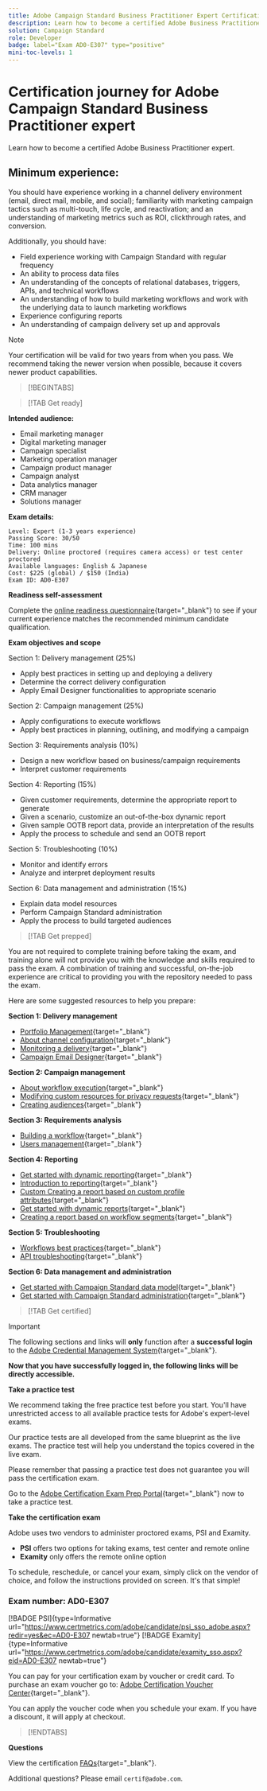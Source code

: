```yaml
---
title: Adobe Campaign Standard Business Practitioner Expert Certification 
description: Learn how to become a certified Adobe Business Practitioner expert.
solution: Campaign Standard
role: Developer
badge: label="Exam AD0-E307" type="positive"
mini-toc-levels: 1
---
```

# Certification journey for Adobe Campaign Standard Business Practitioner expert

Learn how to become a certified Adobe Business Practitioner expert.

## Minimum experience:

You should have experience working in a channel delivery environment (email, direct mail, mobile, and social); familiarity with marketing campaign tactics such as multi-touch, life cycle, and reactivation; and an understanding of marketing metrics such as ROI, clickthrough rates, and conversion.

Additionally, you should have:

* Field experience working with Campaign Standard with regular frequency
* An ability to process data files
* An understanding of the concepts of relational databases, triggers, APIs, and technical workflows
* An understanding of how to build marketing workflows and work with the underlying data to launch marketing workflows
* Experience configuring reports
* An understanding of campaign delivery set up and approvals

>[!NOTE]
>
>Your certification will be valid for two years from when you pass. We recommend taking the newer version when possible, because it covers newer product capabilities.

>[!BEGINTABS]

>[!TAB Get ready]

**Intended audience:** 

* Email marketing manager
* Digital marketing manager
* Campaign specialist
* Marketing operation manager
* Campaign product manager
* Campaign analyst
* Data analytics manager
* CRM manager
* Solutions manager

**Exam details:**

```
Level: Expert (1-3 years experience)
Passing Score: 30/50
Time: 100 mins
Delivery: Online proctored (requires camera access) or test center proctored
Available languages: English & Japanese
Cost: $225 (global) / $150 (India)
Exam ID: AD0-E307

```

**Readiness self-assessment**

Complete the [online readiness questionnaire](https://scorpion.caveon.com/launchpad/ad-q-e129-readiness-questionnaire-for-adobe-aem-assets-developer-professional-exam-copy-nxam4m/ad-q-e307-readiness-questionnaire-for-adobe-campaign-standard-business-practitioner-expert-exam){target="_blank"} to see if your current experience matches the recommended minimum candidate qualification.

**Exam objectives and scope**

Section 1: Delivery management (25%)

* Apply best practices in setting up and deploying a delivery
* Determine the correct delivery configuration
* Apply Email Designer functionalities to appropriate scenario

Section 2: Campaign management (25%)

* Apply configurations to execute workflows
* Apply best practices in planning, outlining, and modifying a campaign

Section 3: Requirements analysis (10%)

* Design a new workflow based on business/campaign requirements
* Interpret customer requirements

Section 4: Reporting (15%)

* Given customer requirements, determine the appropriate report to generate
* Given a scenario, customize an out-of-the-box dynamic report
* Given sample OOTB report data, provide an interpretation of the results
* Apply the process to schedule and send an OOTB report

Section 5: Troubleshooting (10%)

* Monitor and identify errors
* Analyze and interpret deployment results

Section 6: Data management and administration (15%)

* Explain data model resources
* Perform Campaign Standard administration
* Apply the process to build targeted audiences

>[!TAB Get prepped]

You are not required to complete training before taking the exam, and training alone will not provide you with the knowledge and skills required to pass the exam. A combination of training and successful, on-the-job experience are critical to providing you with the repository needed to pass the exam.

Here are some suggested resources to help you prepare:

**Section 1: Delivery management**

* [Portfolio Management](https://one.workfront.com/s/document-item?bundleId=the-new-workfront-experience&topicId=Content%2FManage_work%2FPortfolios%2F_portfolio-management-overview.htm&_LANG=en){target="_blank"} 
* [About channel configuration](https://experienceleague.adobe.com/docs/campaign-standard/using/administrating/configuring-channels/about-channel-configuration.html?lang=en){target="_blank"}
* [Monitoring a delivery](https://experienceleague.adobe.com/docs/campaign-standard/using/testing-and-sending/monitoring-messages/monitoring-a-delivery.html?lang=en){target="_blank"}
* [Campaign Email Designer](https://experienceleague.adobe.com/docs/campaign-standard/using/designing-content/designing-content-in-adobe-campaign.html?lang=en){target="_blank"}

**Section 2: Campaign management**

* [About workflow execution](https://experienceleague.adobe.com/docs/campaign-standard/using/managing-processes-and-data/executing-a-workflow/about-workflow-execution.html?lang=en){target="_blank"}
* [Modifying custom resources for privacy requests](https://experienceleague.adobe.com/docs/campaign-standard-learn/tutorials/privacy/custom-resources-for-privacy-requests.html?lang=en){target="_blank"}
* [Creating audiences](https://experienceleague.adobe.com/docs/campaign-standard/using/profiles-and-audiences/managing-audiences/creating-audiences.html?lang=en){target="_blank"}

**Section 3: Requirements analysis**

* [Building a workflow](https://experienceleague.adobe.com/docs/campaign-standard/using/managing-processes-and-data/workflow-general-operation/building-a-workflow.html?lang=en){target="_blank"}
* [Users management](https://experienceleague.adobe.com/docs/campaign-standard/using/administrating/users-and-security/users-management.html?lang=en){target="_blank"}

**Section 4: Reporting**

* [Get started with dynamic reporting](https://experienceleague.adobe.com/docs/campaign-standard/using/reporting/about-reporting/about-dynamic-reports.html?lang=en){target="_blank"}
* [Introduction to reporting](https://experienceleague.adobe.com/docs/campaign-standard-learn/tutorials/getting-started/reporting-with-adobe-campaign-introduction.html?lang=en){target="_blank"}
* [Custom Creating a report based on custom profile attributes](https://experienceleague.adobe.com/docs/campaign-standard-learn/tutorials/reporting/custom-profile-attributes-dynamic-reports.html?lang=en){target="_blank"}
* [Get started with dynamic reports](https://experienceleague.adobe.com/docs/campaign-standard/using/reporting/about-reporting/about-dynamic-reports.html?lang=en){target="_blank"}
* [Creating a report based on workflow segments](https://experienceleague.adobe.com/docs/campaign-standard/using/reporting/customizing-reports/creating-a-report-workflow-segment.html?lang=en){target="_blank"}

**Section 5: Troubleshooting**

* [Workflows best practices](https://experienceleague.adobe.com/docs/campaign-standard/using/managing-processes-and-data/workflow-general-operation/best-practices-workflows.html?lang=en){target="_blank"}
* [API troubleshooting](https://experienceleague.adobe.com/docs/campaign-standard/using/working-with-apis/troubleshooting.html?lang=en){target="_blank"}

**Section 6: Data management and administration**

* [Get started with Campaign Standard data model](https://experienceleague.adobe.com/docs/campaign-standard/using/developing/get-started-data-model.html?lang=en){target="_blank"}
* [Get started with Campaign Standard administration](https://experienceleague.adobe.com/docs/campaign-standard/using/administrating/get-started-campaign-administration.html?lang=en){target="_blank"}

>[!TAB Get certified]

>[!IMPORTANT]
>
>The following sections and links will **only** function after a **successful login** to the [Adobe Credential Management System](http://www.certmetrics.com/adobe){target="_blank"}. 

**Now that you have successfully logged in, the following links will be directly accessible.**

**Take a practice test**

We recommend taking the free practice test before you start. You'll have unrestricted access to all available practice tests for Adobe's expert-level exams.

Our practice tests are all developed from the same blueprint as the live exams. The practice test will help you understand the topics covered in the live exam.

Please remember that passing a practice test does not guarantee you will pass the certification exam.

Go to the [Adobe Certification Exam Prep Portal](https://www.certmetrics.com/adobe/candidate/gmetrix_sso.aspx){target="_blank"} now to take a practice test.

**Take the certification exam**

Adobe uses two vendors to administer proctored exams, PSI and Examity. 

* **PSI** offers two options for taking exams, test center and remote online
* **Examity** only offers the remote online option

To schedule, reschedule, or cancel your exam, simply click on the vendor of choice, and follow the instructions provided on screen. It's that simple!

### Exam number: AD0-E307

[!BADGE PSI]{type=Informative url="https://www.certmetrics.com/adobe/candidate/psi_sso_adobe.aspx?redir=yes&ec=AD0-E307 newtab=true"} [!BADGE Examity]{type=Informative url="https://www.certmetrics.com/adobe/candidate/examity_sso.aspx?eid=AD0-E307 newtab=true"}

You can pay for your certification exam by voucher or credit card. To purchase an exam voucher go to: [Adobe Certification Voucher Center](https://market.xvoucher.com/adobe/global){target="_blank"}. 

You can apply the voucher code when you schedule your exam. If you have a discount, it will apply at checkout.

>[!ENDTABS]

**Questions**

View the certification [FAQs](https://experienceleague.corp.adobe.com/docs/certification/certification/faq.html?lang=en){target="_blank"}.

Additional questions? Please email `certif@adobe.com`.
